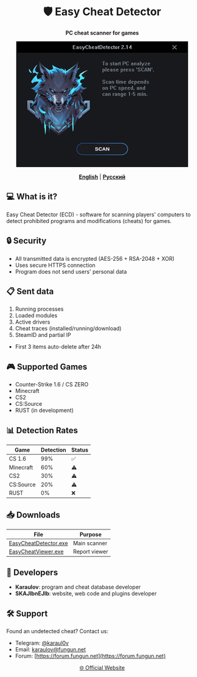<div align="center">
  
# 🛡️ Easy Cheat Detector
**PC cheat scanner for games**

![Preview](https://github.com/UnrealKaraulov/EasyCheatDetector/blob/main/en_anim.gif)

[**English**](#english) | [**Русский**](README_RU.md#russian)

</div>

<a id="english"></a>
## 💻 What is it?
Easy Cheat Detector (ECD) - software for scanning players' computers to detect prohibited programs and modifications (cheats) for games.

## 🔒 Security
- All transmitted data is encrypted (AES-256 + RSA-2048 + XOR)
- Uses secure HTTPS connection
- Program does not send users' personal data

## 📋 Sent data
1. Running processes
2. Loaded modules
3. Active drivers
4. Cheat traces (installed/running/download)
5. SteamID and partial IP
- First 3 items auto-delete after 24h

## 🎮 Supported Games
- Counter-Strike 1.6 / CS ZERO
- Minecraft
- CS2
- CS:Source
- RUST (in development)

## 📊 Detection Rates
| Game | Detection | Status |
|------|-----------|--------|
| CS 1.6 | 99% | ✅ |
| Minecraft | 60% | ⚠️ |
| CS2 | 30% | ⚠️ |
| CS:Source | 20% | ⚠️ |
| RUST | 0% | ❌ |

## 📥 Downloads
| File | Purpose |
|------|---------|
| [EasyCheatDetector.exe](https://github.com/UnrealKaraulov/EasyCheatDetector/raw/main/EasyCheatDetector.exe) | Main scanner |
| [EasyCheatViewer.exe](https://github.com/UnrealKaraulov/EasyCheatDetector/raw/main/EasyCheatViewer_x64.exe) | Report viewer |

## 👥 Developers
- **Karaulov**: program and cheat database developer
- **SKAJIbnEJIb**: website, web code and plugins developer

## 🛠️ Support
Found an undetected cheat? Contact us:
- Telegram: [@karaul0v](https://t.me/karaul0v)  
- Email: [karaulov@fungun.net](mailto:karaulov@fungun.net)  
- Forum: [https://forum.fungun.net](https://forum.fungun.net)  

<div align="center">
  
[🌐 Official Website](https://fungun.net/ecd/)  
</div>

<!-- 
  Note:
  - Legacy "UnrealCheatFinder" is not supported
  - ECD is unrelated to UnrealDemoScanner
-->
